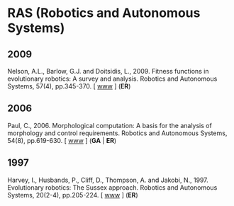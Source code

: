 # RAS (Robotics and Autonomous Systems)

## 2009 

Nelson, A.L., Barlow, G.J. and Doitsidis, L., 2009. Fitness functions in evolutionary robotics: A survey and analysis. Robotics and Autonomous Systems, 57(4), pp.345-370. [ [www](https://www.sciencedirect.com/science/article/abs/pii/S0921889008001450) ] (**ER**)

## 2006

Paul, C., 2006. Morphological computation: A basis for the analysis of morphology and control requirements. Robotics and Autonomous Systems, 54(8), pp.619-630. [ [www](https://www.sciencedirect.com/science/article/abs/pii/S0921889006000613) ] (**GA** | **ER**)

## 1997 

Harvey, I., Husbands, P., Cliff, D., Thompson, A. and Jakobi, N., 1997. Evolutionary robotics: The Sussex approach. Robotics and Autonomous Systems, 20(2-4), pp.205-224. [ [www](https://www.sciencedirect.com/science/article/abs/pii/S092188909600067X) ] (**ER**)
